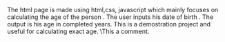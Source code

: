 The html page is made using html,css, javascript which mainly focuses on calculating the age of the person .
The user inputs his date of birth .
The output is his age in completed years.
This is a demostration project and useful for calculating exact age.
\\This a comment.

